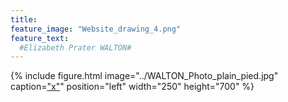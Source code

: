 ```yaml
---
title: 
feature_image: "Website_drawing_4.png"
feature_text: 
  #Elizabeth Prater WALTON# 
---
```


{% include figure.html image="../WALTON_Photo_plain_pied.jpg" caption=["x"](https://epwalton.github.io/research/2022/05/03/dance-style-transitions/)" position="left" width="250" height="700" %}
